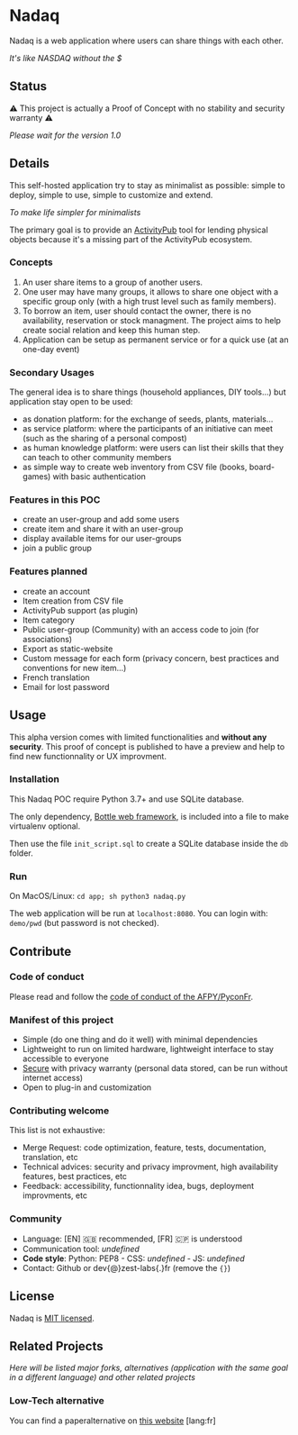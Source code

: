 # Nadaq

Nadaq is a web application where users can share things with each other.

*It's like NASDAQ without the $*


## Status
⚠️ This project is actually a Proof of Concept with no stability and security warranty ⚠️

*Please wait for the version 1.0*


## Details

This self-hosted application try to stay as minimalist as possible: simple to deploy, simple to use, simple to customize and extend.

*To make life simpler for minimalists*

The primary goal is to provide an [ActivityPub](https://en.wikipedia.org/wiki/ActivityPub) tool for lending physical objects because it's a missing part of the ActivityPub ecosystem.


### Concepts

1. An user share items to a group of another users.
2. One user may have many groups, it allows to share one object with a specific group only (with a high trust level such as family members).
3. To borrow an item, user should contact the owner, there is no availability, reservation or stock managment. The project aims to help create social relation and keep this human step.
4. Application can be setup as permanent service or for a quick use (at an one-day event)

### Secondary Usages

The general idea is to share things (household appliances, DIY tools...) but application stay open to be used:
- as donation platform: for the exchange of seeds, plants, materials...
- as service platform: where the participants of an initiative can meet (such as the sharing of a personal compost)
- as human knowledge platform: were users can list their skills that they can teach to other community members
- as simple way to create web inventory from CSV file (books, board-games) with basic authentication


### Features in this POC

- create an user-group and add some users
- create item and share it with an user-group
- display available items for our user-groups
- join a public group


### Features planned

- create an account
- Item creation from CSV file
- ActivityPub support (as plugin)
- Item category
- Public user-group (Community) with an access code to join (for associations)
- Export as static-website
- Custom message for each form (privacy concern, best practices and conventions for new item...)
- French translation
- Email for lost password


## Usage

This alpha version comes with limited functionalities and **without any security**. This proof of concept is published to have a preview and help to find new functionnality or UX improvment.

### Installation

This Nadaq POC require Python 3.7+ and use SQLite database. 

The only dependency, [Bottle web framework](https://bottlepy.org), is included into a file to make virtualenv optional.

Then use the file `init_script.sql` to create a SQLite database inside the `db` folder.

### Run

On MacOS/Linux: ```cd app; sh python3 nadaq.py```

The web application will be run at `localhost:8080`. You can login with: `demo/pwd` (but password is not checked).

## Contribute

### Code of conduct

Please read and follow the [code of conduct of the AFPY/PyconFr](https://www.pycon.fr/2023/en/conduct.html).

### Manifest of this project

- Simple (do one thing and do it well) with minimal dependencies
- Lightweight to run on limited hardware, lightweight interface to stay accessible to everyone
- [Secure](https://owasp.org/) with privacy warranty (personal data stored, can be run without internet access)
- Open to plug-in and customization

### Contributing welcome

This list is not exhaustive:
- Merge Request: code optimization, feature, tests, documentation, translation, etc
- Technical advices: security and privacy improvment, high availability features, best practices, etc
- Feedback: accessibility, functionnality idea, bugs, deployment improvments, etc

### Community

- Language: [EN] 🇬🇧 recommended, [FR] 🇨🇵 is understood
- Communication tool: *undefined*
- **Code style**: Python: PEP8 - CSS: *undefined* - JS: *undefined*
- Contact: Github or dev{@}zest-labs{.}fr (remove the `{}`)

## License

Nadaq is [MIT licensed](./LICENSE).

## Related Projects

*Here will be listed major forks, alternatives (application with the same goal in a different language) and other related projects*

### Low-Tech alternative

You can find a paperalternative on [this website](https://lesecolohumanistes.fr/lecologie-au-quotidien/pret-entre-voisins) [lang:fr]

